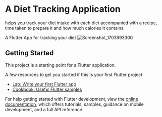 # A Diet Tracking Application
helps you track your diet intake
with each diet accompanied with a recipe, time taken to prepare it and how much calories it contains

A Flutter App for tracking your diet 
![Screenshot_1703693300](https://github.com/abungubrighton/diet_app/assets/111748970/ed211880-e752-4b38-93b3-8f1e0fe3601b)




## Getting Started

This project is a starting point for a Flutter application.

A few resources to get you started if this is your first Flutter project:

- [Lab: Write your first Flutter app](https://docs.flutter.dev/get-started/codelab)
- [Cookbook: Useful Flutter samples](https://docs.flutter.dev/cookbook)

For help getting started with Flutter development, view the
[online documentation](https://docs.flutter.dev/), which offers tutorials,
samples, guidance on mobile development, and a full API reference.
